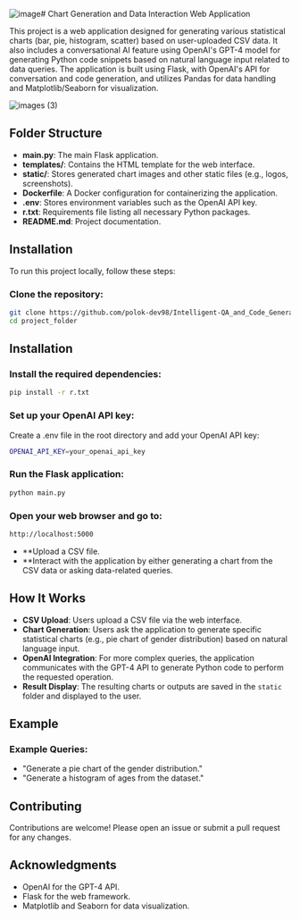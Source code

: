 ![image](https://github.com/user-attachments/assets/1d717c29-c7b4-4738-a2bd-44c4f6d69d99)# Chart Generation and Data Interaction Web Application

This project is a web application designed for generating various statistical charts (bar, pie, histogram, scatter) based on user-uploaded CSV data. It also includes a conversational AI feature using OpenAI's GPT-4 model for generating Python code snippets based on natural language input related to data queries. The application is built using Flask, with OpenAI's API for conversation and code generation, and utilizes Pandas for data handling and Matplotlib/Seaborn for visualization.


![images (3)](https://www.google.com/url?sa=i&url=https%3A%2F%2Fmedium.com%2Ffeaturepreneur%2Flets-create-some-charts-using-python-plotly-444c8878b6b0&psig=AOvVaw3owmkrkydPyVlO0EhpeHtK&ust=1726476538481000&source=images&cd=vfe&opi=89978449&ved=0CBQQjRxqFwoTCOi1pLnIxIgDFQAAAAAdAAAAABAJ)

## Folder Structure

- **main.py**: The main Flask application.
- **templates/**: Contains the HTML template for the web interface.
- **static/**: Stores generated chart images and other static files (e.g., logos, screenshots).
- **Dockerfile**: A Docker configuration for containerizing the application.
- **.env**: Stores environment variables such as the OpenAI API key.
- **r.txt**: Requirements file listing all necessary Python packages.
- **README.md**: Project documentation.

## Installation

To run this project locally, follow these steps:

### Clone the repository:
```bash
git clone https://github.com/polok-dev98/Intelligent-QA_and_Code_Generation-Chatbot-for-Tabular-Data_OpenAI.git
cd project_folder
```

## Installation

### Install the required dependencies:
```bash
pip install -r r.txt
```

### Set up your OpenAI API key:
Create a .env file in the root directory and add your OpenAI API key:
```bash
OPENAI_API_KEY=your_openai_api_key
```

### Run the Flask application:
```bash
python main.py
```
### Open your web browser and go to:
```bash
http://localhost:5000
```

- **Upload a CSV file. </br>
- **Interact with the application by either generating a chart from the CSV data or asking data-related queries.

## How It Works

- **CSV Upload**: Users upload a CSV file via the web interface.
- **Chart Generation**: Users ask the application to generate specific statistical charts (e.g., pie chart of gender distribution) based on natural language input.
- **OpenAI Integration**: For more complex queries, the application communicates with the GPT-4 API to generate Python code to perform the requested operation.
- **Result Display**: The resulting charts or outputs are saved in the `static` folder and displayed to the user.

## Example

### Example Queries:
- "Generate a pie chart of the gender distribution."
- "Generate a histogram of ages from the dataset."
## Contributing
Contributions are welcome! Please open an issue or submit a pull request for any changes.

## Acknowledgments
- OpenAI for the GPT-4 API.
- Flask for the web framework.
- Matplotlib and Seaborn for data visualization.


